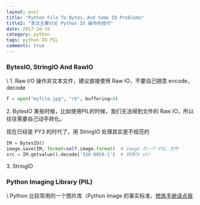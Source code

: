```yaml
---
layout: post
title: "Python File To Bytes，And Some IO Problems"
title2: "本文主要讨论 Python IO 操作的技巧"
date: 2017-10-10
category: python
tags: python IO PIL
comments: true
---
```


### BytesIO, StringIO And RawIO
\\
1\. Raw I/O
操作非文本文件，建议直接使用 Raw IO，不要自己随意 encode，decode

```python
f = open("myfile.jpg", "rb", buffering=0)
```

2\. BytesIO
某些时候，比如使用PIL的时候，我们无法得到文件的 Raw IO，所以往往需要自己动手转化。

现在已经是 PY3 的时代了，用 StringIO 处理其实是不规范的

```python
IM = BytesIO()
image.save(IM, format=self.image.format)  # image 为一个 PIL 文件
src = IM.getvalue().decode('ISO-8859-1')  # 转换为 str
```

3\. StringIO

### Python Imaging Library (PIL)
\\
Python 比较常用的一个图片库（Python Image 的事实标准，[修炼手册请点我](http://effbot.org/imagingbook/image.htm)
